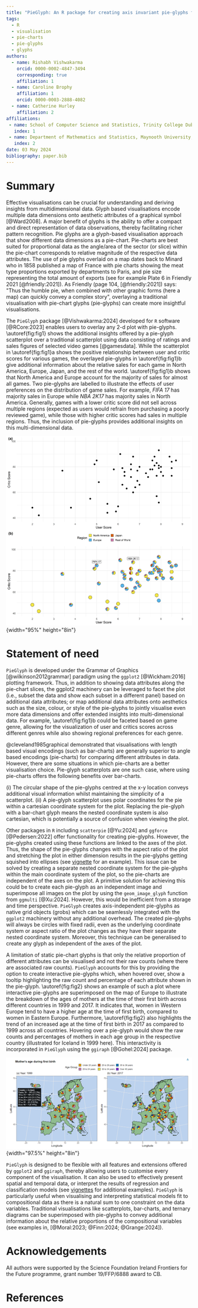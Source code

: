 ```yaml
---
title: "PieGlyph: An R package for creating axis invariant pie-glyphs for 2d plots"
tags:
  - R
  - visualisation
  - pie-charts
  - pie-glyphs
  - glyphs
authors:
  - name: Rishabh Vishwakarma
    orcid: 0000-0002-4847-3494
    corresponding: true 
    affiliation: 1 
  - name: Caroline Brophy
    affiliation: 1
    orcid: 0000-0003-2888-4082
  - name: Catherine Hurley
    affiliation: 2
affiliations:
 - name: School of Computer Science and Statistics, Trinity College Dublin, Ireland
   index: 1
 - name: Department of Mathematics and Statistics, Maynooth University, Maynooth, Ireland
   index: 2
date: 03 May 2024
bibliography: paper.bib
---
```


# Summary

Effective visualisations can be crucial for understanding and deriving insights from multidimensional data. Glyph based visualisations encode multiple data dimensions onto aesthetic attributes of a graphical symbol [@Ward2008]. A major benefit of glyphs is the ability to offer a compact and direct representation of data observations, thereby facilitating richer pattern recognition. Pie glyphs are a glyph-based visualisation approach that show different data dimensions as a pie-chart. Pie-charts are best suited for proportional data as the angle/area of the sector (or slice) within the pie-chart corresponds to relative magnitude of the respective data attributes. The use of pie glyphs overlaid on a map dates back to Minard who in 1858 published a map of France with pie charts showing the meat type proportions exported by departments to Paris, and pie size representing the total amount of exports (see for example Plate 6 in Friendly 2021 [@friendly:2021]). As Friendly (page 104, [@friendly:2021]) says: "Thus the humble pie, when combined with other graphic forms (here a map) can quickly convey a complex story", overlaying a traditional visualisation with pie-chart glyphs (pie-glyphs) can create more insightful visualisations. 

The `PieGlyph` package [@Vishwakarma:2024] developed for `R` software [@RCore:2023] enables users to overlay any 2-d plot with pie-glyphs. \autoref{fig:fig1} shows the additional insights offered by a pie-glyph scatterplot over a traditional scatterplot using data consisting of ratings and sales figures of selected video games [@gamesdata]. While the scatterplot in \autoref{fig:fig1}a shows the positive relationship between user and critic scores for various games, the overlayed pie-glyphs in \autoref{fig:fig1}b give additional information about the relative sales for each game in North America, Europe, Japan, and the rest of the world. \autoref{fig:fig1}b shows that North America and Europe account for the majority of sales for almost all games. Two pie-glyphs are labelled to illustrate the effects of user preferences on the distribution of game sales. For example, *FIFA 17* has majority sales in Europe while *NBA 2K17* has majority sales in North America. Generally, games with a lower critic score did not sell across multiple regions (expected as users would refrain from purchasing a poorly reviewed game), while those with higher critic scores had sales in multiple regions. Thus, the inclusion of pie-glyphs provides additional insights on this multi-dimensional data.

![Scatterplot of critic versus user scores for selected games released in 2016. The data for this plot comes from @gamesdata. (a) and (b) both show the same data, however, points in (b) are overlayed with pie-glyphs showing the proportions of game unit sales across the four regions of North America, Europe, Japan, and the rest of the world. Two observations are labelled to highlight the distribution of sales for specific games. \label{fig:fig1}](Figure%201.png){width="95%" height="8in"}

# Statement of need

`PieGlyph` is developed under the Grammar of Graphics [@wilkinson2012grammar] paradigm using the `ggplot2` [@Wickham:2016] plotting framework. Thus, in addition to showing data attributes along the pie-chart slices, the ggplot2 machinery can be leveraged to facet the plot (i.e., subset the data and show each subset in a different panel) based on additional data attributes; or map additional data attributes onto aesthetics such as the size, colour, or style of the pie-glyphs to jointly visualise even more data dimensions and offer extended insights into multi-dimensional data. For example, \autoref{fig:fig1}b could be faceted based on game genre, allowing for the visualization of user and critics scores across different genres while also showing regional preferences for each genre.

@cleveland1985graphical demonstrated that visualisations with length based visual encodings (such as bar-charts) are generally superior to angle based encodings (pie-charts) for comparing different attributes in data. However, there are some situations in which pie-charts are a better visualisation choice. Pie-glyph scatterplots are one such case, where using pie-charts offers the following benefits over bar-charts.

(i) The circular shape of the pie-glyphs centred at the x-y location conveys additional visual information whilst maintaining the simplicity of a scatterplot. 
(ii) A pie-glyph scatterplot uses polar coordinates for the pie within a cartesian coordinate system for the plot. Replacing the pie-glyph with a bar-chart glyph means the nested coordinate system is also cartesian, which is potentially a source of confusion when viewing the plot.

Other packages in `R` including `scatterpie` [@Yu:2024] and `ggforce` [@Pedersen:2022] offer functionality for creating pie-glyphs. However, the pie-glyphs created using these functions are linked to the axes of the plot. Thus, the shape of the pie-glyphs changes with the aspect ratio of the plot and stretching the plot in either dimension results in the pie-glyphs getting squished into ellipses (see [vignette](https://rishvish.github.io/PieGlyph/articles/time-series-example.html#:~:text=Problems%20with%20existing%20techniques) for an example). This issue can be solved by creating a separate nested coordinate system for the pie-glyphs within the main coordinate system of the plot, so the pie-charts are independent of the axes on the plot. A primitive solution for achieving this could be to create each pie-glyph as an independent image and superimpose all images on the plot by using the `geom_image_glyph` function from `ggmulti` [@Xu:2024]. However, this would be inefficient from a storage and time perspective. `PieGlyph` creates axis-independent pie-glyphs as native grid objects (grobs) which can be seamlessly integrated with the `ggplot2` machinery without any additional overhead. The created pie-glyphs will always be circles with fixed radii, even as the underlying coordinate system or aspect ratio of the plot changes as they have their separate nested coordinate system. Moreover, this technique can be generalised to create any glyph as independent of the axes of the plot.

A limitation of static pie-chart glyphs is that only the relative proportion of different attributes can be visualised and not their raw counts (where there are associated raw counts). `PieGlyph` accounts for this by providing the option to create interactive pie-glyphs which, when hovered over, show a tooltip highlighting the raw count and percentage of each attribute shown in the pie-glyph. \autoref{fig:fig2} shows an example of such a plot where interactive pie-glyphs are superimposed on the map of Europe to illustrate the breakdown of the ages of mothers at the time of their first birth across different countries in 1999 and 2017. It indicates that, women in Western Europe tend to have a higher age at the time of first birth, compared to women in Eastern Europe. Furthermore, \autoref{fig:fig2} also highlights the trend of an increased age at the time of first birth in 2017 as compared to 1999 across all countries. Hovering over a pie-glyph would show the raw counts and percentages of mothers in each age group in the respective country (illustrated for Iceland in 1999 here). This interactivity is incorporated in `PieGlyph` using the `ggiraph` [@Gohel:2024] package. 

![ A map of Europe overlayed with pie-glyphs showing the proportion of mothers belonging to particular age group during their first birth in the year 1999 (a) and 2017 (b) in the respective countries. A tooltip is shown highlighting the raw counts in each age group in Iceland. The data for this plot is from @birthsdata. \label{fig:fig2}](Figure%202.png){width="97.5%" height="8in"}


`PieGlyph` is designed to be flexible with all features and extensions offered by `ggplot2` and `ggiraph`, thereby allowing users to customise every component of the visualisation. It can also be used to effectively present spatial and temporal data, or interpret the results of regression and classification models (see [vignettes](https://rishvish.github.io/PieGlyph/articles/) for additional examples). `PieGlyph` is particularly useful when visualising and interpreting statistical models fit to compositional data as there is a natural sum to one constraint on the data variables. Traditional visualisations like scatterplots, bar-charts, and ternary diagrams can be superimposed with pie-glyphs to convey additional information about the relative proportions of the compositional variables (see examples in, [@Moral:2023; @Finn:2024; @Grange:2024]). 

# Acknowledgements

All authors were supported by the Science Foundation Ireland Frontiers for the Future programme, grant number 19/FFP/6888 award to CB.

# References
